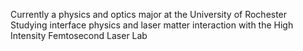 Currently a physics and optics major at the University of Rochester <br>
Studying interface physics and laser matter interaction with the High Intensity Femtosecond Laser Lab
